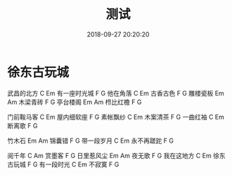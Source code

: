 ﻿---
title: 测试
tags: 写歌
categories: 歌词
date: 2018-09-27 20:20:20
---

# 徐东古玩城 #

武昌的北方 C Em
有一座时光城 F G
他在角落 C Em
古香古色 F G
雕楼瓷板 Em Am
木梁青砖 F G
亭台楼阁 Em Am
栉比红檐 F G

门前鞍马客 C Em
屋内细软座 F G
素帐飘纱 C Em
木案清茶 F G
一曲红袖 C Em
断离歌 F G 

竹木石 Em Am
锦囊错 F G
带一段岁月 C Em
永不再蹉跎 F G

阅千年 C Am
赏墨客 F G
日里惹风尘 Em Am
夜无歌 F G
我在这地方 C Em
徐东古玩城 F G
有一段时光 C Em
不寂寞 F G